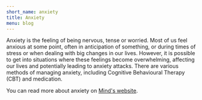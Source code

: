 ```yaml
---
short_name: anxiety
title: Anxiety
menu: blog
---
```


Anxiety is the feeling of being nervous, tense or worried. Most of us feel anxious at some point, often in anticipation of something,
or during times of stress or when dealing with big changes in our lives. However, it is possible to get into situations where these
feelings become overwhelming, affecting our lives and potentially leading to anxiety attacks. There are various methods of managing
anxiety, including Cognitive Behavioural Therapy (CBT) and medication.

You can read more about anxiety on [Mind's website](https://www.mind.org.uk/information-support/types-of-mental-health-problems/anxiety-and-panic-attacks/about-anxiety/).
